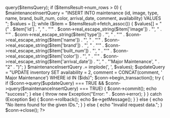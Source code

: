 <?php
include 'connect.php';

$data = json_decode(file_get_contents('php://input'), true);

if (isset($data['ids']) && is_array($data['ids'])) {
    $ids = implode(',', array_map('intval', $data['ids']));
    
    $itemsQuery = "SELECT * FROM inventory WHERE id IN ($ids)";
    $itemsResult = $conn->query($itemsQuery);

    if ($itemsResult->num_rows > 0) {
        $maintenanceInsertQuery = "INSERT INTO maintenance (id, image, type, name, brand, built_num, color, arrival_date, comment, availability) VALUES ";

        $values = [];
        
        while ($item = $itemsResult->fetch_assoc()) {
            $values[] = "(" .
                $item['id'] . ", " .
                "'" . $conn->real_escape_string($item['image']) . "', " .
                "'" . $conn->real_escape_string($item['type']) . "', " .
                "'" . $conn->real_escape_string($item['name']) . "', " .
                "'" . $conn->real_escape_string($item['brand']) . "', " .
                "'" . $conn->real_escape_string($item['built_num']) . "', " .
                "'" . $conn->real_escape_string($item['color']) . "', " .
                "'" . $conn->real_escape_string($item['arrival_date']) . "', " .
                "'Major Maintenance', " .
                "2" .
            ")";
        }
        
        $maintenanceInsertQuery .= implode(', ', $values);

        $updateQuery = "UPDATE inventory SET 
        availability = 2, 
        comment = CONCAT(comment, ' Major Maintenance') 
        WHERE id IN ($ids)";

        $conn->begin_transaction();
        
        try {
            if ($conn->query($updateQuery) === TRUE && $conn->query($maintenanceInsertQuery) === TRUE) {
                $conn->commit();
                echo "success";
            } else {
                throw new Exception("Error: " . $conn->error);
            }
        } catch (Exception $e) {
            $conn->rollback();
            echo $e->getMessage();
        }
    } else {
        echo "No items found for the given IDs.";
    }
} else {
    echo "Invalid request data.";
}

$conn->close();
?>
